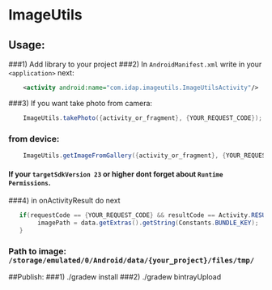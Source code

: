 # ImageUtils

## Usage:
###1) Add library to your project
###2) In `AndroidManifest.xml` write in your `<application>` next:
```xml
    <activity android:name="com.idap.imageutils.ImageUtilsActivity"/>
```
###3) If you want take photo from camera:
```java
    ImageUtils.takePhoto({activity_or_fragment}, {YOUR_REQUEST_CODE});
```
###  from device:
```java
    ImageUtils.getImageFromGallery({activity_or_fragment}, {YOUR_REQUEST_CODE});
```
#### If your `targetSdkVersion 23` or higher dont forget about `Runtime Permissions`.
###4) in onActivityResult do next
```java
   if(requestCode == {YOUR_REQUEST_CODE} && resultCode == Activity.RESULT_OK){
        imagePath = data.getExtras().getString(Constants.BUNDLE_KEY);
   }
```
###  Path to image: `/storage/emulated/0/Android/data/{your_project}/files/tmp/`
  
##Publish:
###1) ./gradew install
###2) ./gradew bintrayUpload

